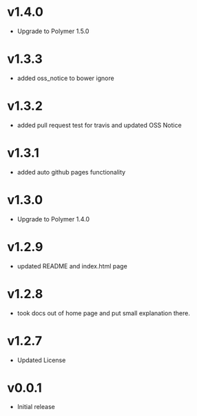 v1.4.0
==================
* Upgrade to Polymer 1.5.0

v1.3.3
==================
* added oss_notice to bower ignore

v1.3.2
==================
* added pull request test for travis and updated OSS Notice

v1.3.1
==================
* added auto github pages functionality

v1.3.0
==================
* Upgrade to Polymer 1.4.0

v1.2.9
==================
* updated README and index.html page

v1.2.8
==================
* took docs out of home page and put small explanation there.

v1.2.7
==================
* Updated License

v0.0.1
==================
* Initial release
